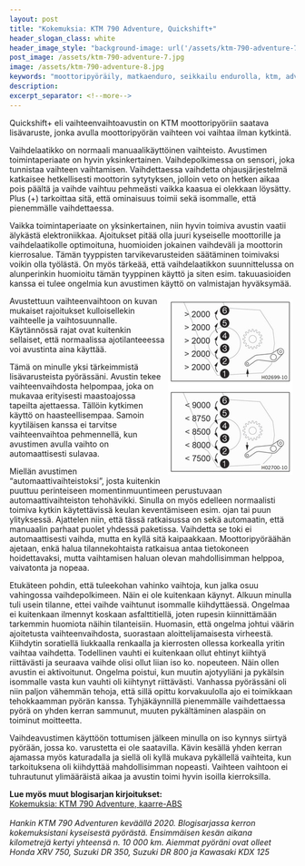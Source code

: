 ```yaml
---
layout: post
title: "Kokemuksia: KTM 790 Adventure, Quickshift+"
header_slogan_class: white
header_image_style: "background-image: url('/assets/ktm-790-adventure-7.jpg');"
post_image: /assets/ktm-790-adventure-7.jpg
image: /assets/ktm-790-adventure-8.jpg
keywords: "moottoripyöräily, matkaenduro, seikkailu endurolla, ktm, adventure, 790"
description: 
excerpt_separator: <!--more-->
---
```


Quickshift+ eli vaihteenvaihtoavustin on KTM moottoripyöriin saatava 
lisävaruste, jonka avulla moottoripyörän vaihteen voi vaihtaa ilman 
kytkintä.

Vaihdelaatikko on normaali manuaalikäyttöinen vaihteisto. Avustimen 
toimintaperiaate on hyvin yksinkertainen. Vaihdepolkimessa on sensori, 
joka tunnistaa vaihteen vaihtamisen.<!--more--> Vaihdettaessa vaihdetta 
ohjausjärjestelmä katkaisee hetkellisesti moottorin sytytyksen, jolloin 
veto on hetken aikaa pois päältä ja vaihde vaihtuu pehmeästi vaikka 
kaasua ei olekkaan löysätty. Plus (+) tarkoittaa sitä, että ominaisuus 
toimii sekä isommalle, että pienemmälle vaihdettaessa.

Vaikka toimintaperiaate on yksinkertainen, niin hyvin toimiva avustin 
vaatii älykästä elektroniikkaa. Ajoitukset pitää olla juuri kyseiselle 
moottorille ja vaihdelaatikolle optimoituna, huomioiden jokainen 
vaihdeväli ja moottorin kierrosalue. Tämän tyyppisten tarvikevarusteiden 
säätäminen toimivaksi voikin olla työlästä. On myös tärkeää, että 
vaihdelaatikkon suunnittelussa on alunperinkin huomioitu tämän tyyppinen 
käyttö ja siten esim. takuuasioiden kanssa ei tulee ongelmia kun 
avustimen käyttö on valmistajan hyväksymää.

<img src="/assets/ktm-790-adventure-6.jpg" style="float: right; padding: 
5px;" />

Avustettuun vaihteenvaihtoon on kuvan mukaiset rajoitukset 
kulloisellekin vaihteelle ja vaihtosuunnalle. Käytännössä rajat ovat 
kuitenkin sellaiset, että normaalissa ajotilanteeessa voi avustinta aina 
käyttää.

Tämä on minulle yksi tärkeimmistä lisävarusteista pyörässäni. Avustin 
tekee vaihteenvaihdosta helpompaa, joka on mukavaa erityisesti 
maastoajossa tapeilta ajettaessa. Tällöin kytkimen käyttö on 
haasteellisempaa. Samoin kyytiläisen kanssa ei tarvitse 
vaihteenvaihtoa pehmennellä, kun avustimen avulla vaihto on 
automaattisesti sulavaa.

Miellän avustimen “automaattivaihteistoksi”, josta kuitenkin puuttuu 
perinteiseen momentinmuuntimeen perustuvaan automaattivaihteiston 
tehohävikki. Sinulla on myös edelleen normaalisti toimiva kytkin 
käytettävissä keulan keventämiseen esim. ojan tai puun ylityksessä. 
Ajattelen niin, että tässä ratkaisussa on sekä automaatin, että 
manuaalin parhaat puolet yhdessä paketissa. Vaihdetta se toki ei 
automaattisesti vaihda, mutta en kyllä sitä kaipaakkaan. 
Moottoripyöräähän ajetaan, enkä halua tilannekohtaista ratkaisua antaa 
tietokoneen hoidettavaksi, mutta vaihtamisen haluan olevan 
mahdollisimman helppoa, vaivatonta ja nopeaa.

Etukäteen pohdin, että tuleekohan vahinko vaihtoja, kun jalka osuu 
vahingossa vaihdepolkimeen. Näin ei ole kuitenkaan käynyt. Alkuun 
minulla tuli usein tilanne, ettei vaihde vaihtunut isommalle 
kiihdyttäessä. Ongelmaa ei kuitenkaan ilmennyt koskaan asfalttitiellä, 
joten rupesin kiinnittämään tarkemmin huomiota näihin tilanteisiin. 
Huomasin, että ongelma johtui väärin ajoitetusta vaihteenvaihdosta, 
suorastaan aloittelijamaisesta virheestä. Kiihdytin soratiellä 
liukkaalla renkaalla ja kierrosten ollessa korkealla yritin vaihtaa 
vaihdetta. Todellinen vauhti ei kuitenkaan ollut ehtinyt kiihtyä 
riittävästi ja seuraava vaihde olisi ollut liian iso ko. nopeuteen. Näin 
ollen avustin ei aktivoitunut. Ongelma poistui, kun muutin ajotyyliäni 
ja pykälsin isommalle vasta kun vauhti oli kiihtynyt riittävästi. 
Vanhassa pyörässäni oli niin paljon vähemmän tehoja, että sillä opittu 
korvakuulolla ajo ei toimikkaan tehokkaamman pyörän kanssa. 
Tyhjäkäynnillä pienemmälle vaihdettaessa pyörä on yhden kerran sammunut, 
muuten pykältäminen alaspäin on toiminut moitteetta.

Vaihdeavustimen käyttöön tottumisen jälkeen minulla on iso kynnys 
siirtyä pyörään, jossa ko. varustetta ei ole saatavilla. Kävin kesällä 
yhden kerran ajamassa myös katuradalla ja siellä oli kyllä mukava 
pykällellä vaihteita, kun tarkoituksena oli kiihdyttää mahdollisimman 
nopeasti. Vaihteen vaihtoon ei tuhrautunut ylimääräistä aikaa ja avustin 
toimi hyvin isoilla kierroksilla.

<div><b>Lue myös muut blogisarjan kirjoitukset:</b></div>

<div><a href="/2020/06/07/kokemuksia-ktm-790-adventure-kaarre-abs">
Kokemuksia: KTM 790 Adventure, kaarre-ABS</a></div>

<div>&nbsp;</div>

<i>
Hankin KTM 790 Adventuren keväällä 2020. Blogisarjassa kerron 
kokemuksistani kyseisestä pyörästä. Ensimmäisen kesän aikana 
kilometrejä kertyi yhteensä n. 10 000 km. Aiemmat pyöräni ovat olleet 
Honda XRV 750, Suzuki DR 350, Suzuki DR 800 ja Kawasaki KDX 125
</i>

